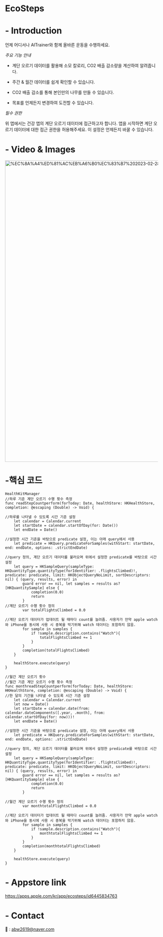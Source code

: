 # EcoSteps

# - Introduction

언제 어디서나 AITrainer와 함께 올바른 운동을 수행하세요.

 *주요 기능 안내*

- 계단 오르기 데이터를 활용해 소모 칼로리, CO2 배출 감소량을 계산하여 알려줍니다.

- 주간 & 월간 데이터를 쉽게 확인할 수 있습니다.

- CO2 배출 감소를 통해 본인만의 나무를 만들 수 있습니다.

- 목표를 언제든지 변경하여 도전할 수 있습니다.

*필수 권한*

위 앱에서는 건강 앱의 계단 오르기 데이터에 접근하고자 합니다. 앱을 시작하면 계단 오르기 데이터에 대한 접근 권한을 허용해주세요. 이 설정은 언제든지 바꿀 수 있습니다.

# - Video & Images
<img width="990" alt="%EC%8A%A4%ED%81%AC%EB%A6%B0%EC%83%B7%202023-02-28%20%EC%98%A4%ED%9B%84%201 24 51" src="https://user-images.githubusercontent.com/88021794/229042279-52d7e877-8e93-488b-9b4c-e17e1e10d518.png">

# -핵심 코드
    HealthKitManager
    //하루 기준 계단 오르기 수행 횟수 측정
    func readStepCountperform(forToday: Date, healthStore: HKHealthStore, completion: @escaping (Double) -> Void) {
    
    //하루를 나타낼 수 있도록 시간 기준 설정
        let calendar = Calendar.current
        let startDate = calendar.startOfDay(for: Date())
        let endDate = Date()
        
    //설정한 시간 기준을 바탕으로 predicate 설정, 이는 아래 query에서 사용
        let predicate = HKQuery.predicateForSamples(withStart: startDate, end: endDate, options: .strictEndDate)
       
    //query 정의, 계단 오르기 데이터를 불러오며 위에서 설정한 predicate를 바탕으로 시간 설정
        let query = HKSampleQuery(sampleType: HKQuantityType.quantityType(forIdentifier: .flightsClimbed)!, predicate: predicate, limit: HKObjectQueryNoLimit, sortDescriptors: nil) { (query, results, error) in
            guard error == nil, let samples = results as? [HKQuantitySample] else {
                completion(0.0)
                return
            }
    //계단 오르기 수행 횟수 정의       
            var totalFlightsClimbed = 0.0

    //계단 오르기 데이터가 업데이트 될 때마다 count를 늘려줌. 사용자가 만약 apple watch와 iPhone을 동시에 사용 시 중복을 막기위해 watch 데이터는 포함하지 않음.
            for sample in samples {
                if !sample.description.contains("Watch"){
                    totalFlightsClimbed += 1
                }
            }
            completion(totalFlightsClimbed)
        }
        
        healthStore.execute(query)
    }
    
    //월간 계단 오르기 횟수
    //월간 기준 계단 오르기 수행 횟수 측정
    func monthreadStepCountperform(forToday: Date, healthStore: HKHealthStore, completion: @escaping (Double) -> Void) {
    //한 달의 기간을 나타낼 수 있도록 시간 기준 설정
        let calendar = Calendar.current
        let now = Date()
        let startDate = calendar.date(from: calendar.dateComponents([.year, .month], from: calendar.startOfDay(for: now)))!
        let endDate = Date()
        
    //설정한 시간 기준을 바탕으로 predicate 설정, 이는 아래 query에서 사용
        let predicate = HKQuery.predicateForSamples(withStart: startDate, end: endDate, options: .strictEndDate)
        
    //query 정의, 계단 오르기 데이터를 불러오며 위에서 설정한 predicate를 바탕으로 시간 설정
        let query = HKSampleQuery(sampleType: HKQuantityType.quantityType(forIdentifier: .flightsClimbed)!, predicate: predicate, limit: HKObjectQueryNoLimit, sortDescriptors: nil) { (query, results, error) in
            guard error == nil, let samples = results as? [HKQuantitySample] else {
                completion(0.0)
                return
            }
            
    //월간 계단 오르기 수행 횟수 정의
            var monthtotalFlightsClimbed = 0.0

    //계단 오르기 데이터가 업데이트 될 때마다 count를 늘려줌. 사용자가 만약 apple watch와 iPhone을 동시에 사용 시 중복을 막기위해 watch 데이터는 포함하지 않음.
            for sample in samples {
                if !sample.description.contains("Watch"){
                    monthtotalFlightsClimbed += 1
                }
            }
            completion(monthtotalFlightsClimbed)
        }
        
        healthStore.execute(query)
    }


# - Appstore link

https://apps.apple.com/kr/app/ecosteps/id6445834763

# - Contact 

📧 : abw2619@naver.com
